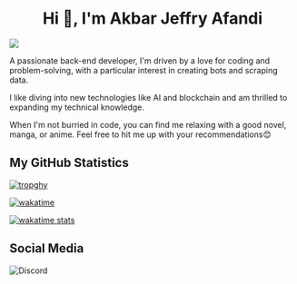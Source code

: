 <h1 align="center">Hi 👋, I'm Akbar Jeffry Afandi</h1>

![](https://komarev.com/ghpvc/?username=jeffryafandi&color=blue)

A passionate back-end developer, I'm driven by a love for coding and problem-solving, with a particular interest in creating bots and scraping data.

I like diving into new technologies like AI and blockchain and am thrilled to expanding my technical knowledge.

When I'm not burried in code, you can find me relaxing with a good novel, manga, or anime. Feel free to hit me up with your recommendations😊

## My GitHub Statistics

[![tropghy](https://github-profile-trophy.vercel.app/?username=jeffryafandi&theme=dracula)](https://github.com/jeffryafandi)

[![wakatime](https://wakatime.com/badge/user/df3a8f28-fdf0-4d20-a3bc-2ecf23233e74.svg?style=default)](https://wakatime.com/@df3a8f28-fdf0-4d20-a3bc-2ecf23233e74)

[![wakatime stats](https://github-readme-stats.vercel.app/api/wakatime?username=jeffryafandi&layout=compact&theme=dark)](https://wakatime.com/@jeffryafandi)

## Social Media

![Discord](https://discord.c99.nl/widget/theme-3/824772882453364806.png)
